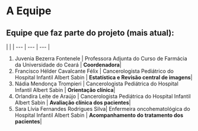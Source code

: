 # A Equipe

## Equipe que faz parte do projeto (mais atual):

 | | |
--- | --- | --- |
1. Juvenia Bezerra Fontenele | Professora Adjunta do Curso de Farmácia da Universidade do Ceará  | **Coordenadora**|
2. Francisco Hélder Cavalcante Félix | Cancerologista Pediátrico do Hospital Infantil Albert Sabin |  **Estatística e Revisão central de imagens**|
3. Nádia Mendonça Trompieri | Cancerologista Pediátrica do Hospital Infantil Albert Sabin |  **Orientação clínica**|
4. Orlandira Leite de Araújo | Cancerologista Pediátrica do Hospital Infantil Albert Sabin  | **Avaliação clínica dos pacientes**|
5. Sara Lívia Fernandes Rodrigues Silva| Enfermeira oncohematológica do Hospital Infantil Albert Sabin |  **Acompanhamento do tratamento dos pacientes**|
